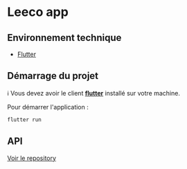 # Leeco app

## Environnement technique

- [Flutter](https://www.flutter.dev/)

## Démarrage du projet

ℹ️ Vous devez avoir le client **[flutter](https://flutter.dev/)** installé sur votre machine.

Pour démarrer l'application :

```bash
flutter run
```

## API

[Voir le repository](https://github.com/mmarchois/leeco)
